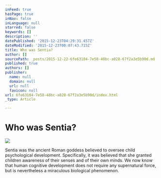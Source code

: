 ```yaml
---
inFeed: true
hasPage: true
inNav: false
inLanguage: null
starred: false
keywords: []
description: ''
datePublished: '2015-12-23T04:29:31.457Z'
dateModified: '2015-12-23T00:07:43.715Z'
title: Who was Sentia?
author: []
sourcePath: _posts/2015-12-22-6fe63104-7e58-48bc-a028-67f2a3e5b90d.md
published: true
authors: []
publisher:
  name: null
  domain: null
  url: null
  favicon: null
url: 6fe63104-7e58-48bc-a028-67f2a3e5b90d/index.html
_type: Article

---
```

# Who was Sentia?
![](https://the-grid-user-content.s3-us-west-2.amazonaws.com/b6914845-c4bd-4543-898e-9f4984bfe6cd.png)

Sentia was the ancient Roman goddess believed to oversee child psychological development. Specifically, it was believed that she granted children awareness of their senses and of their own minds. We now know that human cognitive development does not require any supernatural force, but is nevertheless a miraculous biological phenomenon.
